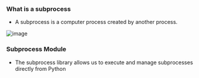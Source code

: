 ### What is a subprocess

- A subprocess is a computer process created by another process.

![image](https://user-images.githubusercontent.com/33477318/210125708-6778204f-4164-4778-bc07-31232e6914a8.png)

### Subprocess Module
- The subprocess library allows us to execute and manage subprocesses directly from Python
